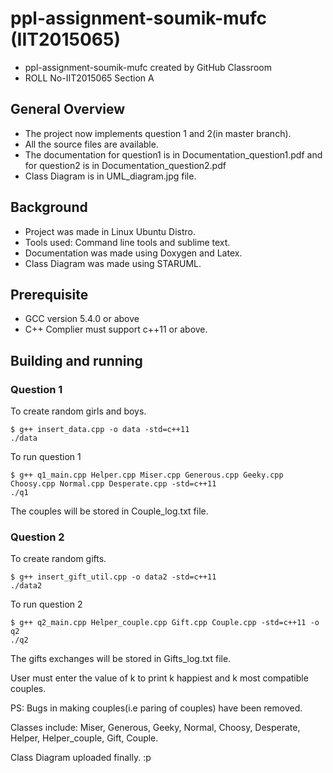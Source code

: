 # ppl-assignment-soumik-mufc (IIT2015065)
* ppl-assignment-soumik-mufc created by GitHub Classroom
* ROLL No-IIT2015065 Section A

## General Overview
* The project now implements question 1 and 2(in master branch).
* All the source files are available.
* The documentation for question1 is in Documentation_question1.pdf and for question2 is in Documentation_question2.pdf
* Class Diagram is in UML_diagram.jpg file.

## Background
* Project was made in Linux Ubuntu Distro.
* Tools used: Command line tools and sublime text.
* Documentation was made using Doxygen and Latex.
* Class Diagram was made using STARUML.

## Prerequisite
* GCC version 5.4.0 or above
* C++ Complier must support c++11 or above.

## Building and running
### Question 1
To create random girls and boys.
```
$ g++ insert_data.cpp -o data -std=c++11
./data
```
To run question 1
```
$ g++ q1_main.cpp Helper.cpp Miser.cpp Generous.cpp Geeky.cpp Choosy.cpp Normal.cpp Desperate.cpp -std=c++11 
./q1
```
The couples will be stored in Couple_log.txt file.

### Question 2
To create random gifts.
```
$ g++ insert_gift_util.cpp -o data2 -std=c++11
./data2
```
To run question 2
```
$ g++ q2_main.cpp Helper_couple.cpp Gift.cpp Couple.cpp -std=c++11 -o q2
./q2
```
The gifts exchanges will be stored in Gifts_log.txt file.

User must enter the value of k to print k happiest and k most compatible couples.

PS:
Bugs in making couples(i.e paring of couples) have been removed.

Classes include: Miser, Generous, Geeky, Normal, Choosy, Desperate, Helper, Helper_couple, Gift, Couple.

Class Diagram uploaded finally. :p
